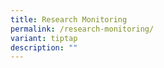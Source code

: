 ```yaml
---
title: Research Monitoring
permalink: /research-monitoring/
variant: tiptap
description: ""
---
```


